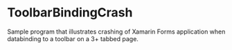 # ToolbarBindingCrash
Sample program that illustrates crashing of Xamarin Forms application when databinding to a toolbar on a 3+ tabbed page.

